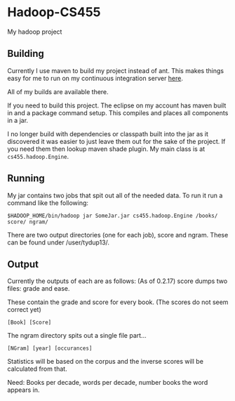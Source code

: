 Hadoop-CS455
============

My hadoop project

Building
--------

Currently I use maven to build my project instead of ant. This makes things easy for me
to run on my continuous integration server [here](http://ci.myuplay.com/job/Hadoop%20(CS455)).

All of my builds are available there.

If you need to build this project. The eclipse on my account has maven built in and
a package command setup. This compiles and places all components in a jar.

I no longer build with dependencies or classpath built into the jar as it discovered
it was easier to just leave them out for the sake of the project. If you need them then
lookup maven shade plugin. My main class is at `cs455.hadoop.Engine`.

Running
-------
My jar contains two jobs that spit out all of the needed data. To run it run a command like
the following:

`$HADOOP_HOME/bin/hadoop jar SomeJar.jar cs455.hadoop.Engine /books/ score/ ngram/`

There are two output directories (one for each job), score and ngram. These can
be found under /user/tydup13/.

Output
------

Currently the outputs of each are as follows: (As of 0.2.17)
score dumps two files: grade and ease.

These contain the grade and score for every book. (The scores do not seem correct yet)

`[Book] [Score]`

The ngram directory spits out a single file part... 

`[NGram] [year] [occurances]`

Statistics will be based on the corpus and the inverse scores will be calculated from that.

Need: Books per decade, words per decade, number books the word appears in.

